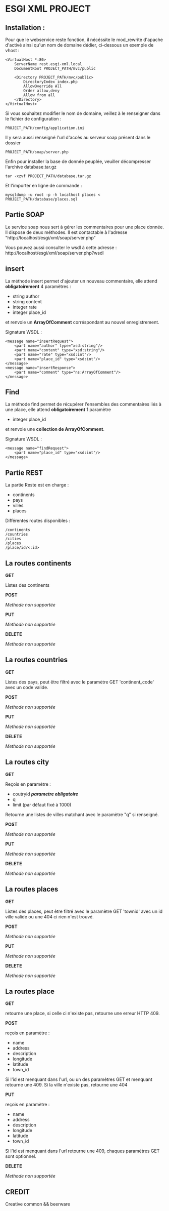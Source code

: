 ESGI XML PROJECT
================

Installation :
-------------

Pour que le webservice reste fonction, il nécéssite le mod_rewrite d'apache d'activé ainsi qu'un nom de domaine dédier, ci-dessous un exemple de vhost : 

	<VirtualHost *:80>
    	ServerName rest.esgi-xml.local
    	DocumentRoot PROJECT_PATH/mvc/public

    	<Directory PROJECT_PATH/mvc/public>
    	    DirectoryIndex index.php
    	    AllowOverride All
    	    Order allow,deny
    	    Allow from all
    	</Directory>
   	</VirtualHost>

Si vous souhaitez modifier le nom de domaine, veillez à le renseigner dans le fichier de configuration :

	PROJECT_PATH/config/application.ini

Il y sera aussi renseigné l'url d'accès au serveur soap présent dans le dossier

	PROJECT_PATH/soap/server.php


Enfin pour installer la base de donnée peuplée, veuiller décompresser l'archive database.tar.gz

	tar -xzvf PROJECT_PATH/database.tar.gz

Et l'importer en ligne de commande : 

	mysqldump -u root -p -h localhost places < PROJECT_PATH/database/places.sql


Partie SOAP
-----

Le service soap nous sert à gérer les commentaires pour une place donnée. Il dispose de deux méthodes. Il est contactable à l'adresse "http://localhost/esgi/xml/soap/server.php"

Vous pouvez aussi consulter le wsdl à cette adresse : http://localhost/esgi/xml/soap/server.php?wsdl


insert 
------

La méthode insert permet d'ajouter un nouveau commentaire, elle attend **obligatoirement** 4 paramètres :

* string author
* string content
* integer rate
* integer place_id

et renvoie un **ArrayOfComment** corréspondant au nouvel enregistrement.

Signature WSDL : 

	<message name="insertRequest">
 		<part name="author" type="xsd:string"/>
 		<part name="content" type="xsd:string"/>
		<part name="rate" type="xsd:int"/>
		<part name="place_id" type="xsd:int"/>
	</message>
	<message name="insertResponse">
		<part name="comment" type="ns:ArrayOfComment"/>
	</message>

Find
----
La méthode find permet de récupérer l'ensembles des commentaires liés à une place, elle attend **obligatoirement** 1 paramètre 

* integer place_id

et renvoie une **collection de ArrayOfComment**.

Signature WSDL :

	<message name="findRequest">
		<part name="place_id" type="xsd:int"/>
	</message>



Partie REST
-----------

La partie Reste est en charge :

* continents
* pays
* villes
* places

Différentes routes disponibles : 

	/continents
	/countries
	/cities
	/places
	/place/id/<:id>


La routes **continents**
------------------------

**GET**

Listes des continents

**POST**

*Methode non supportée*

**PUT**

*Methode non supportée*

**DELETE**

*Methode non supportée*


La routes **countries**
------------------------

**GET**

Listes des pays, peut être filtré avec le paramètre GET 'continent_code' avec un code valide.

**POST**

*Methode non supportée*

**PUT**

*Methode non supportée*

**DELETE**

*Methode non supportée*


La routes **city**
------------------

**GET**

Reçois en paramètre : 

* coutryid ***parametre obligatoire***
* q 
* limit (par défaut fixé à 1000)

Retourne une listes de villes matchant avec le paramètre "q" si renseigné.

**POST**

*Methode non supportée*

**PUT**

*Methode non supportée*

**DELETE**

*Methode non supportée*


La routes **places**
------------------------

**GET**

Listes des places, peut être filtré avec le paramètre GET 'townid' avec un id ville valide ou une 404 ci rien n'est trouvé.

**POST**

*Methode non supportée*

**PUT**

*Methode non supportée*

**DELETE**

*Methode non supportée*

La routes place
---------------

**GET**

retourne une place, si celle ci n'existe pas, retourne une erreur HTTP 409.

**POST**

reçois en paramètre :

* name
* address
* description
* longitude
* latitude
* town_id

Si l'id est menquant dans l'url, ou un des paramètres GET et menquant retourne une 409.
Si la ville n'existe pas, retourne une 404

**PUT**

reçois en paramètre :

* name
* address
* description
* longitude
* latitude
* town_id

Si l'id est menquant dans l'url retourne une 409, chaques paramètres GET sont optionnel.

**DELETE**

*Methode non supportée*


CREDIT
------

Creative common && beerware